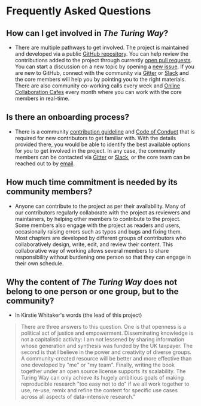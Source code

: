 # Frequently Asked Questions

## How can I get involved in _The Turing Way_?
- There are multiple pathways to get involved.
The project is maintained and developed via a public [GitHub repository](https://github.com/alan-turing-institute/the-turing-way).
You can help review the contributions added to the project through currently [open pull requests](https://github.com/alan-turing-institute/the-turing-way/pulls).
You can start a discussion on a new topic by opening a [new issue](https://github.com/alan-turing-institute/the-turing-way/issues/new/choose).
If you are new to GitHub, connect with the community via [Gitter](https://gitter.im/alan-turing-institute/the-turing-way) or [Slack](https://tinyurl.com/jointuringwayslack) and the core members will help you by pointing you to the right materials.
There are also community co-working calls every week and [Online Collaboration Cafes](https://github.com/alan-turing-institute/the-turing-way/blob/main/project_management/online-collaboration-cafe.md) every month where you can work with the core members in real-time.

## Is there an onboarding process?
- There is a community [contribution guideline](https://github.com/alan-turing-institute/the-turing-way/blob/main/CONTRIBUTING.md) and [Code of Conduct](https://github.com/alan-turing-institute/the-turing-way/blob/main/CODE_OF_CONDUCT.md) that is required for new contributors to get familiar with.
With the details provided there, you would be able to identify the best available options for you to get involved in the project.
In any case, the community members can be contacted via [Gitter](https://gitter.im/alan-turing-institute/the-turing-way) or [Slack](https://tinyurl.com/jointuringwayslack), or the core team can be reached out to by [email](mailto:theturingway@gmail.com).

## How much time commitment is needed by its community members?
- Anyone can contribute to the project as per their availability.
Many of our contributors regularly collaborate with the project as reviewers and maintainers, by helping other members to contribute to the project.
Some members also engage with the project as readers and users, occasionally raising errors such as typos and bugs and fixing them.
Most chapters are developed by different groups of contributors who collaboratively design, write, edit, and review their content.
This collaborative way of working allows several members to share responsibility without burdening one person so that they can engage in their own schedule.

## Why the content of _The Turing Way_ does not belong to one person or one group, but to the community?
- In Kirstie Whitaker's words (the lead of this project)
> There are three answers to this question. One is that openness is a political act of justice and empowerment. 
> Disseminating knowledge is not a capitalistic activity: I am not lessened by sharing information whose generation and synthesis was funded by the UK taxpayer. 
> The second is that I believe in the power and creativity of diverse groups. 
> A community-created resource will be better and more effective than one developed by "me" or "my team". 
> Finally, writing the book together under an open source license supports its scalability. 
> The Turing Way can only achieve its hugely ambitious goals of making reproducible research "too easy not to do" if we all work together to use, re-use, remix and refine the content for specific use cases across all aspects of data-intensive research."

